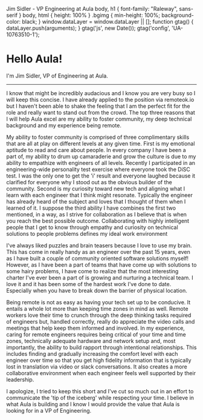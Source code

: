 Jim Sidler - VP Engineering at Aula      body, h1 { font-family: "Raleway", sans-serif } body, html { height: 100% } .bgimg { min-height: 100%; background-color: black; }    window.dataLayer = window.dataLayer || \[\]; function gtag() { dataLayer.push(arguments); } gtag('js', new Date()); gtag('config', 'UA-10763510-1');

Hello Aula!
===========

I'm Jim Sidler, VP of Engineering at Aula.

* * *

I know that might be incredibly audacious and I know you are very busy so I will keep this concise. I have already applied to the position via remoteok.io but I haven't been able to shake the feeling that I am the perfect fit for the role and really want to stand out from the crowd. The top three reasons that I will help Aula excel are my ability to foster community, my deep technical background and my experience being remote.

My ability to foster community is comprised of three complimentary skills that are all at play on different levels at any given time. First is my emotional aptitude to read and care about people. In every company I have been a part of, my ability to drum up camaraderie and grow the culture is due to my ability to empathize with engineers of all levels. Recently I participated in an engineering-wide personality test exercise where everyone took the DiSC test. I was the only one to get the 'i' result and everyone laughed because it clarified for everyone why I stood out as the obvious builder of the community. Second is my curiosity toward new tech and aligning what I learn with each engineer that I think might resonate. Typically the engineer has already heard of the subject and loves that I thought of them when I learned of it. I suppose the third ability I have combines the first two mentioned, in a way, as I strive for collaboration as I believe that is when you reach the best possible outcome. Collaborating with highly intelligent people that I get to know through empathy and curiosity on technical solutions to people problems defines my ideal work environment

I've always liked puzzles and brain teasers because I love to use my brain. This has come in really handy as an engineer over the past 15 years, even as I have built a couple of community oriented software solutions myself! However, as I have been a part of teams that have come up with solutions to some hairy problems, I have come to realize that the most interesting charter I've ever been a part of is growing and nurturing a technical team. I love it and it has been some of the hardest work I've done to date. Especially when you have to break down the barrier of physical location.

Being remote is not as easy as having your tech set up to be conducive. It entails a whole lot more than keeping time zones in mind as well. Remote workers love their time to crunch through the deep thinking tasks required of engineers but, handled correctly, really do appreciate the video calls and meetings that help keep them informed and involved. In my experience, caring for remote engineers requires being critical of your time and time zones, technically adequate hardware and network setup and, most importantly, the ability to build rapport through intentional relationships. This includes finding and gradually increasing the comfort level with each engineer over time so that you get high fidelity information that is typically lost in translation via video or slack conversations. It also creates a more collaborative environment when each engineer feels well supported by their leadership.

I apologize, I tried to keep this short and I've cut so much out in an effort to communicate the 'tip of the iceberg' while respecting your time. I believe in what Aula is building and I know I would provide the value that Aula is looking for in a VP of Engineering.
